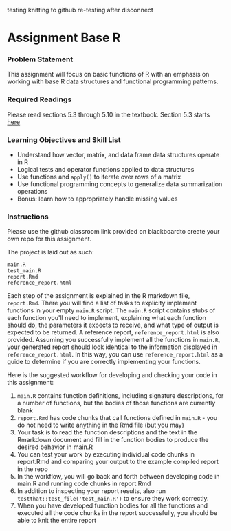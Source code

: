 testing knitting to github
re-testing after disconnect
# Assignment Base R

### Problem Statement

This assignment will focus on basic functions of R with an emphasis on
working with base R data structures and functional programming patterns.

### Required Readings

Please read sections 5.3 through 5.10 in the textbook. Section 5.3 starts [here](https://bu-bioinfo.github.io/r-for-biological-sciences/prog-basics.html#prog-r-syntax)


### Learning Objectives and Skill List

- Understand how vector, matrix, and data frame data structures operate in R
- Logical tests and operator functions applied to data structures
- Use functions and `apply()` to iterate over rows of a matrix
- Use functional programming concepts to generalize data summarization operations
- Bonus: learn how to appropriately handle missing values

### Instructions

Please use the github classroom link provided on blackboardto create your own repo
for this assignment.

The project is laid out as such:  

```
main.R
test_main.R
report.Rmd
reference_report.html
```

Each step of the assignment is explained in the R markdown file, `report.Rmd`.
There you will find a list of tasks to explicity implement functions in your
empty `main.R` script. The `main.R` script contains stubs of each function
you'll need to implement, explaining what each function should do, the parameters
it expects to receive, and what type of output is expected to be returned. A
reference report, `reference_report.html` is also provided. Assuming you successfully
implement all the functions in `main.R`, your generated report should look
identical to the information displayed in `reference_report.html`. In this way,
you can use `reference_report.html` as a guide to determine if you are correctly
implementing your functions.

Here is the suggested workflow for developing and checking your code in this
assignment:

1. `main.R` contains function definitions, including signature descriptions, for
  a number of functions, but the bodies of those functions are currently blank
2. `report.Rmd` has code chunks that call functions defined in `main.R` - you do
  not need to write anything in the Rmd file (but you may)
3. Your task is to read the function descriptions and the text in the Rmarkdown
  document and fill in the function bodies to produce the desired behavior in
  main.R
4. You can test your work by executing individual code chunks in report.Rmd and
  comparing your output to the example compiled report in the repo
5. In the workflow, you will go back and forth between developing code in main.R
  and running code chunks in report.Rmd
6. In addition to inspecting your report results, also run
  `testthat::test_file('test_main.R')` to ensure they work correctly.
7. When you have developed function bodies for all the functions and executed
  all the code chunks in the report successfully, you should be able to knit the
  entire report
